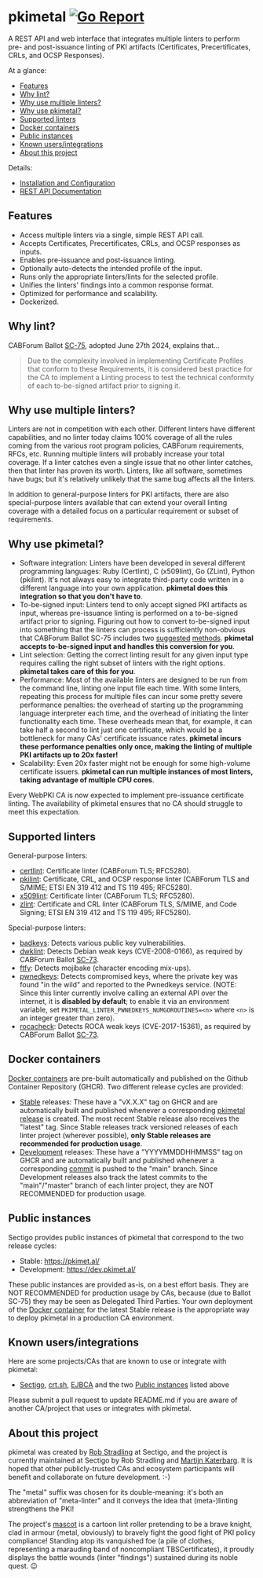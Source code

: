 # pkimetal [![Go Report](https://goreportcard.com/badge/github.com/pkimetal/pkimetal)](https://goreportcard.com/report/github.com/pkimetal/pkimetal)

A REST API and web interface that integrates multiple linters to perform pre- and post-issuance linting of PKI artifacts (Certificates, Precertificates, CRLs, and OCSP Responses).

At a glance:

- [Features](#features)
- [Why lint?](#why-lint)
- [Why use multiple linters?](#why-use-multiple-linters)
- [Why use pkimetal?](#why-use-pkimetal)
- [Supported linters](#supported-linters)
- [Docker containers](#docker-containers)
- [Public instances](#public-instances)
- [Known users/integrations](#known-usersintegrations)
- [About this project](#about-this-project)

Details:

- [Installation and Configuration](doc/INSTALL.md)
- [REST API Documentation](doc/REST_API.md)

## Features

- Access multiple linters via a single, simple REST API call.
- Accepts Certificates, Precertificates, CRLs, and OCSP responses as inputs.
- Enables pre-issuance and post-issuance linting.
- Optionally auto-detects the intended profile of the input.
- Runs only the appropriate linters/lints for the selected profile.
- Unifies the linters' findings into a common response format.
- Optimized for performance and scalability.
- Dockerized.

## Why lint?

CABForum Ballot [SC-75](https://github.com/cabforum/servercert/pull/527/files#diff-e0ac1bd190515a4f2ec09139d395ef6a8c7e9e5b612957c1f5a2dea80c6a6cfeR1114), adopted June 27th 2024, explains that...

> Due to the complexity involved in implementing Certificate Profiles that conform to these Requirements, it is considered best practice for the CA to implement a Linting process to test the technical conformity of each to-be-signed artifact prior to signing it.

## Why use multiple linters?

Linters are not in competition with each other. Different linters have different capabilities, and no linter today claims 100% coverage of all the rules coming from the various root program policies, CABForum requirements, RFCs, etc. Running multiple linters will probably increase your total coverage. If a linter catches even a single issue that no other linter catches, then that linter has proven its worth. Linters, like all software, sometimes have bugs; but it's relatively unlikely that the same bug affects all the linters.

In addition to general-purpose linters for PKI artifacts, there are also special-purpose linters available that can extend your overall linting coverage with a detailed focus on a particular requirement or subset of requirements.

## Why use pkimetal?

- Software integration: Linters have been developed in several different programming languages: Ruby (Certlint), C (x509lint), Go (ZLint), Python (pkilint). It's not always easy to integrate third-party code written in a different language into your own application. **pkimetal does this integration so that you don't have to**.
- To-be-signed input: Linters tend to only accept signed PKI artifacts as input, whereas pre-issuance linting is performed on a to-be-signed artifact prior to signing. Figuring out how to convert to-be-signed input into something that the linters can process is sufficiently non-obvious that CABForum Ballot SC-75 includes two [suggested](https://github.com/cabforum/servercert/pull/527/files#diff-e0ac1bd190515a4f2ec09139d395ef6a8c7e9e5b612957c1f5a2dea80c6a6cfeR1120) [methods](https://github.com/cabforum/servercert/pull/527/files#diff-e0ac1bd190515a4f2ec09139d395ef6a8c7e9e5b612957c1f5a2dea80c6a6cfeR1121). **pkimetal accepts to-be-signed input and handles this conversion for you**.
- Lint selection: Getting the correct linting result for any given input type requires calling the right subset of linters with the right options. **pkimetal takes care of this for you**.
- Performance: Most of the available linters are designed to be run from the command line, linting one input file each time. With some linters, repeating this process for multiple files can incur some pretty severe performance penalties: the overhead of starting up the programming language interpreter each time, and the overhead of initiating the linter functionality each time. These overheads mean that, for example, it can take half a second to lint just one certificate, which would be a bottleneck for many CAs' certificate issuance rates. **pkimetal incurs these performance penalties only once, making the linting of multiple PKI artifacts up to 20x faster!**
- Scalability: Even 20x faster might not be enough for some high-volume certificate issuers. **pkimetal can run multiple instances of most linters, taking advantage of multiple CPU cores**.

Every WebPKI CA is now expected to implement pre-issuance certificate linting. The availability of pkimetal ensures that no CA should struggle to meet this expectation.

## Supported linters

General-purpose linters:
- [certlint](https://github.com/certlint/certlint): Certificate linter (CABForum TLS; RFC5280).
- [pkilint](https://github.com/digicert/pkilint): Certificate, CRL, and OCSP response linter (CABForum TLS and S/MIME; ETSI EN 319 412 and TS 119 495; RFC5280).
- [x509lint](https://github.com/kroeckx/x509lint): Certificate linter (CABForum TLS; RFC5280).
- [zlint](https://github.com/zmap/zlint): Certificate and CRL linter (CABForum TLS, S/MIME, and Code Signing; ETSI EN 319 412 and TS 119 495; RFC5280).

Special-purpose linters:
- [badkeys](https://github.com/badkeys/badkeys): Detects various public key vulnerabilities.
- [dwklint](https://github.com/CVE-2008-0166/dwklint): Detects Debian weak keys (CVE-2008-0166), as required by CABForum Ballot [SC-73](https://github.com/cabforum/servercert/pull/500/files#diff-e0ac1bd190515a4f2ec09139d395ef6a8c7e9e5b612957c1f5a2dea80c6a6cfeR1705).
- [ftfy](https://github.com/rspeer/python-ftfy): Detects mojibake (character encoding mix-ups).
- [pwnedkeys](https://https://pwnedkeys.com): Detects compromised keys, where the private key was found "in the wild" and reported to the Pwnedkeys service. (NOTE: Since this linter currently involve calling an external API over the internet, it is **disabled by default**; to enable it via an environment variable, set `PKIMETAL_LINTER_PWNEDKEYS_NUMGOROUTINES=<n>` where `<n>` is an integer greater than zero).
- [rocacheck](https://github.com/titanous/rocacheck): Detects ROCA weak keys (CVE-2017-15361), as required by CABForum Ballot [SC-73](https://github.com/cabforum/servercert/pull/500/files#diff-e0ac1bd190515a4f2ec09139d395ef6a8c7e9e5b612957c1f5a2dea80c6a6cfeR1706).

## Docker containers

[Docker containers](https://github.com/orgs/pkimetal/packages?repo_name=pkimetal) are pre-built automatically and published on the Github Container Repository (GHCR). Two different release cycles are provided:

- [Stable](https://github.com/pkimetal/pkimetal/pkgs/container/pkimetal) releases: These have a "vX.X.X" tag on GHCR and are automatically built and published whenever a corresponding [pkimetal release](https://github.com/pkimetal/pkimetal/releases) is created. The most recent Stable release also receives the "latest" tag. Since Stable releases track versioned releases of each linter project (wherever possible), **only Stable releases are recommended for production usage**.
- [Development](https://github.com/pkimetal/pkimetal/pkgs/container/pkimetal-dev) releases: These have a "YYYYMMDDHHMMSS" tag on GHCR and are automatically built and published whenever a corresponding [commit](https://github.com/pkimetal/pkimetal/commits/main/) is pushed to the "main" branch. Since Development releases also track the latest commits to the "main"/"master" branch of each linter project, they are NOT RECOMMENDED for production usage.

## Public instances

Sectigo provides public instances of pkimetal that correspond to the two release cycles:

- Stable: https://pkimet.al/
- Development: https://dev.pkimet.al/

These public instances are provided as-is, on a best effort basis. They are NOT RECOMMENDED for production usage by CAs, because (due to Ballot SC-75) they may be seen as Delegated Third Parties. Your own deployment of the [Docker container](#docker-containers) for the latest Stable release is the appropriate way to deploy pkimetal in a production CA environment.

## Known users/integrations

Here are some projects/CAs that are known to use or integrate with pkimetal:

- [Sectigo](https://sectigo.com/), [crt.sh](https://crt.sh/), [EJBCA](https://www.ejbca.org) and the two [Public instances](#public-instances) listed above

Please submit a pull request to update README.md if you are aware of another CA/project that uses or integrates with pkimetal.

## About this project

pkimetal was created by [Rob Stradling](https://github.com/robstradling) at Sectigo, and the project is currently maintained at Sectigo by Rob Stradling and [Martijn Katerbarg](https://github.com/XolphinMartijn). It is hoped that other publicly-trusted CAs and ecosystem participants will benefit and collaborate on future development. :-)

The "metal" suffix was chosen for its double-meaning: it's both an abbreviation of "meta-linter" and it conveys the idea that (meta-)linting strengthens the PKI!

The project's [mascot](https://pkimet.al/mascot.jpg) is a cartoon lint roller pretending to be a brave knight, clad in armour (metal, obviously) to bravely fight the good fight of PKI policy compliance! Standing atop its vanquished foe (a pile of clothes, representing a marauding band of noncompliant TBSCertificates), it proudly displays the battle wounds (linter "findings") sustained during its noble quest. 😉
